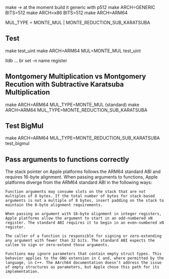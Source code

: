 make -> at the moment build it generic with p512
make ARCH=GENERIC BITS=512
make ARCH=x86 BITS=512
make ARCH=ARM64

MUL_TYPE = MONTE_MUL | MONTE_REDUCTION_SUB_KARATSUBA

## Test
make test_uint
make ARCH=ARM64 MUL=MONTE_MUL test_uint


lldb ...
br set -n name
register

## Montgomery Multiplication vs Montgomery Recution with Subtractive Karatsuba Multiplication
make ARCH=ARM64 MUL_TYPE=MONTE_MUL (standard)
make ARCH=ARM64 MUL_TYPE=MONTE_REDUCTION_SUB_KARATSUBA


## Test BigMul
make ARCH=ARM64 MUL_TYPE=MONTE_REDUCTION_SUB_KARATSUBA test_bigmul



## Pass arguments to functions correctly

The stack pointer on Apple platforms follows the ARM64 standard ABI and requires 16-byte alignment. When passing arguments to functions, Apple platforms diverge from the ARM64 standard ABI in the following ways:

    Function arguments may consume slots on the stack that are not multiples of 8 bytes. If the total number of bytes for stack-based arguments is not a multiple of 8 bytes, insert padding on the stack to maintain the 8-byte alignment requirements.

    When passing an argument with 16-byte alignment in integer registers, Apple platforms allow the argument to start in an odd-numbered xN register. The standard ABI requires it to begin in an even-numbered xN register.

    The caller of a function is responsible for signing or zero-extending any argument with fewer than 32 bits. The standard ABI expects the callee to sign or zero-extend those arguments.

    Functions may ignore parameters that contain empty struct types. This behavior applies to the GNU extension in C and, where permitted by the language, in C++. The AArch64 documentation doesn’t address the issue of empty structures as parameters, but Apple chose this path for its implementation.

